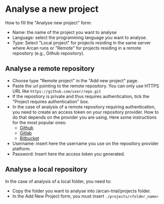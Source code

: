 # Analyse a new project

How to fill the "Analyse new project" form:

- Name: the name of the project you want to analyse
- Language: select the programming language you want to analyse.
- Type: Select "Local project" for projects residing in the same server where Arcan runs or "Remote" for projects residing in a remote repository (e.g., Github repository).

## Analyse a remote repository
- Choose type "Remote project" in the "Add new project" page.
- Paste the url pointing to the remote repository. You can only use HTTPS URL like `https://github.com/user/repo.git`
- If the repostiory is private and thus requires authentication, tick the "Project requires authentication" box.
- In the case of analysis of a remote repository requiring authentication, you need to create an access token on your repository provider. How to do that depends on the provider you are using. Here some instructions for the most popular ones:
  - [Github](https://docs.github.com/en/authentication/keeping-your-account-and-data-secure/creating-a-personal-access-token)
  - [Gitlab](https://docs.gitlab.com/ee/user/profile/personal_access_tokens.html)
  - [Bitbucket](https://confluence.atlassian.com/bitbucketserver/personal-access-tokens-939515499.html)
- Username: insert here the username you use on the repository provider platform.
- Password: Insert here the access token you generated.

## Analyse a local repository

In the case of analysis of a local folder, you need to:

- Copy the folder you want to analyse into /arcan-trial/projects folder.
- In the Add New Project form, you must insert `./projects/<folder_name>`
